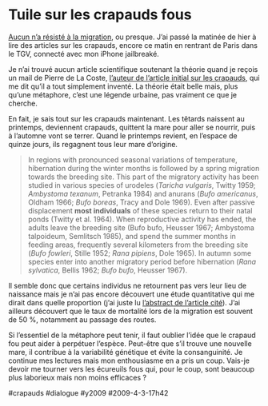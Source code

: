 # Tuile sur les crapauds fous

[Aucun n’a résisté à la migration](../../books/les-crapauds-fous.md), ou presque. J’ai passé la matinée de hier à lire des articles sur les crapauds, encore ce matin en rentrant de Paris dans le TGV, connecté avec mon iPhone jailbreaké.

Je n’ai trouvé aucun article scientifique soutenant la théorie quand je reçois un mail de Pierre de La Coste, [l’auteur de l’article initial sur les crapauds](http://hyperrepublique.blogs.com/public/2008/06/la-thorie-du-cr.html), qui me dit qu’il a tout simplement inventé. La théorie était belle mais, plus qu’une métaphore, c’est une légende urbaine, pas vraiment ce que je cherche.

En fait, je sais tout sur les crapauds maintenant. Les têtards naissent au printemps, deviennent crapauds, quittent la mare pour aller se nourrir, puis à l’automne vont se terrer. Quand le printemps revient, en l’espace de quinze jours, ils regagnent tous leur mare d’origine.

> In regions with pronounced seasonal variations of temperature, hibernation during the winter months is followed by a spring migration towards the breeding site. This part of the migratory activity has been studied in various species of urodeles (*Taricha vulgaris*, Twitty 1959; *Ambystoma texanum*, Petranka 1984) and anurans (*Bufo americanus*, Oldham 1966; *Bufo boreas*, Tracy and Dole 1969). Even after passive displacement **most individuals** of these species return to their natal ponds (Twitty et al. 1964). When reproductive activity has ended, the adults leave the breeding site (Bufo bufo, Heusser 1967; Ambystoma talpoideum, Semlitsch 1985), and spend the summer months in feeding areas, frequently several kilometers from the breeding site (*Bufo fowIeri*, Stille 1952; *Rana pipiens*, Dole 1965). In autumn some species enter into another migratory period before hibernation (*Rana sylvatica*, Bellis 1962; *Bufo bufo*, Heusser 1967).

Il semble donc que certains individus ne retournent pas vers leur lieu de naissance mais je n’ai pas encore découvert une étude quantitative qui me dirait dans quelle proportion (j’ai juste lu [l’abstract de l’article cité](http://www.springerlink.com/content/l7742r2401507863/)). J’ai ailleurs découvert que le taux de mortalité lors de la migration est souvent de 50 %, notamment au passage des routes.

Si l’essentiel de la métaphore peut tenir, il faut oublier l’idée que le crapaud fou peut aider à perpétuer l’espèce. Peut-être que s’il trouve une nouvelle mare, il contribue à la variabilité génétique et évite la consanguinité. Je continue mes lectures mais mon enthousiasme en a pris un coup. Vais-je devoir me tourner vers les écureuils fous qui, pour le coup, sont beaucoup plus laborieux mais non moins efficaces ?

#crapauds #dialogue #y2009 #2009-4-3-17h42
